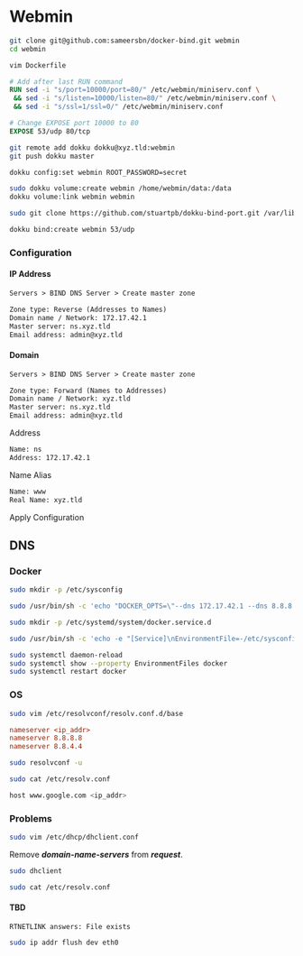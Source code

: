 # Webmin

```sh
git clone git@github.com:sameersbn/docker-bind.git webmin
cd webmin
```

```sh
vim Dockerfile
```

```Dockerfile
# Add after last RUN command
RUN sed -i "s/port=10000/port=80/" /etc/webmin/miniserv.conf \
 && sed -i "s/listen=10000/listen=80/" /etc/webmin/miniserv.conf \
 && sed -i "s/ssl=1/ssl=0/" /etc/webmin/miniserv.conf

# Change EXPOSE port 10000 to 80
EXPOSE 53/udp 80/tcp
```

```sh
git remote add dokku dokku@xyz.tld:webmin
git push dokku master
```

```sh
dokku config:set webmin ROOT_PASSWORD=secret
```

```sh
sudo dokku volume:create webmin /home/webmin/data:/data
dokku volume:link webmin webmin
```

```sh
sudo git clone https://github.com/stuartpb/dokku-bind-port.git /var/lib/dokku-alt/plugins/bind-port
```

```sh
dokku bind:create webmin 53/udp
```

### Configuration

#### IP Address

```txt
Servers > BIND DNS Server > Create master zone
```

```txt
Zone type: Reverse (Addresses to Names)
Domain name / Network: 172.17.42.1
Master server: ns.xyz.tld
Email address: admin@xyz.tld
```

#### Domain

```txt
Servers > BIND DNS Server > Create master zone
```

```txt
Zone type: Forward (Names to Addresses)
Domain name / Network: xyz.tld
Master server: ns.xyz.tld
Email address: admin@xyz.tld
```

Address

```txt
Name: ns
Address: 172.17.42.1
```

Name Alias

```txt
Name: www
Real Name: xyz.tld
```

Apply Configuration

## DNS

### Docker

```sh
sudo mkdir -p /etc/sysconfig
```

```sh
sudo /usr/bin/sh -c 'echo "DOCKER_OPTS=\"--dns 172.17.42.1 --dns 8.8.8.8 --dns 8.8.4.4\"" >> /etc/sysconfig/docker'
```

```sh
sudo mkdir -p /etc/systemd/system/docker.service.d
```

```sh
sudo /usr/bin/sh -c 'echo -e "[Service]\nEnvironmentFile=-/etc/sysconfig/docker" >> /etc/systemd/system/docker.service.d/http-proxy.conf'
```

```sh
sudo systemctl daemon-reload
sudo systemctl show --property EnvironmentFiles docker
sudo systemctl restart docker
```

### OS

```sh
sudo vim /etc/resolvconf/resolv.conf.d/base
```

```ini
nameserver <ip_addr>
nameserver 8.8.8.8
nameserver 8.8.4.4
```

```sh
sudo resolvconf -u
```

```sh
sudo cat /etc/resolv.conf
```

```sh
host www.google.com <ip_addr>
```

### Problems

```sh
sudo vim /etc/dhcp/dhclient.conf
```

Remove **_domain-name-servers_** from **_request_**.

```sh
sudo dhclient
```

```sh
sudo cat /etc/resolv.conf
```

#### TBD

```log
RTNETLINK answers: File exists
```

```sh
sudo ip addr flush dev eth0
```
